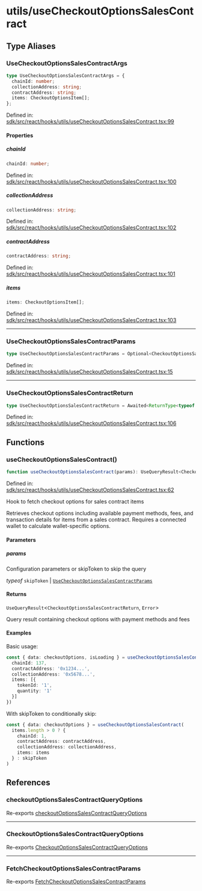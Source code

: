 # utils/useCheckoutOptionsSalesContract

## Type Aliases

### UseCheckoutOptionsSalesContractArgs

```ts
type UseCheckoutOptionsSalesContractArgs = {
  chainId: number;
  collectionAddress: string;
  contractAddress: string;
  items: CheckoutOptionsItem[];
};
```

Defined in: [sdk/src/react/hooks/utils/useCheckoutOptionsSalesContract.tsx:99](https://github.com/0xsequence/marketplace-sdk/blob/6a4808051b4d56769c8daea217398414041a4d84/sdk/src/react/hooks/utils/useCheckoutOptionsSalesContract.tsx#L99)

#### Properties

##### chainId

```ts
chainId: number;
```

Defined in: [sdk/src/react/hooks/utils/useCheckoutOptionsSalesContract.tsx:100](https://github.com/0xsequence/marketplace-sdk/blob/6a4808051b4d56769c8daea217398414041a4d84/sdk/src/react/hooks/utils/useCheckoutOptionsSalesContract.tsx#L100)

##### collectionAddress

```ts
collectionAddress: string;
```

Defined in: [sdk/src/react/hooks/utils/useCheckoutOptionsSalesContract.tsx:102](https://github.com/0xsequence/marketplace-sdk/blob/6a4808051b4d56769c8daea217398414041a4d84/sdk/src/react/hooks/utils/useCheckoutOptionsSalesContract.tsx#L102)

##### contractAddress

```ts
contractAddress: string;
```

Defined in: [sdk/src/react/hooks/utils/useCheckoutOptionsSalesContract.tsx:101](https://github.com/0xsequence/marketplace-sdk/blob/6a4808051b4d56769c8daea217398414041a4d84/sdk/src/react/hooks/utils/useCheckoutOptionsSalesContract.tsx#L101)

##### items

```ts
items: CheckoutOptionsItem[];
```

Defined in: [sdk/src/react/hooks/utils/useCheckoutOptionsSalesContract.tsx:103](https://github.com/0xsequence/marketplace-sdk/blob/6a4808051b4d56769c8daea217398414041a4d84/sdk/src/react/hooks/utils/useCheckoutOptionsSalesContract.tsx#L103)

***

### UseCheckoutOptionsSalesContractParams

```ts
type UseCheckoutOptionsSalesContractParams = Optional<CheckoutOptionsSalesContractQueryOptions, "config" | "walletAddress">;
```

Defined in: [sdk/src/react/hooks/utils/useCheckoutOptionsSalesContract.tsx:15](https://github.com/0xsequence/marketplace-sdk/blob/6a4808051b4d56769c8daea217398414041a4d84/sdk/src/react/hooks/utils/useCheckoutOptionsSalesContract.tsx#L15)

***

### UseCheckoutOptionsSalesContractReturn

```ts
type UseCheckoutOptionsSalesContractReturn = Awaited<ReturnType<typeof fetchCheckoutOptionsSalesContract>>;
```

Defined in: [sdk/src/react/hooks/utils/useCheckoutOptionsSalesContract.tsx:106](https://github.com/0xsequence/marketplace-sdk/blob/6a4808051b4d56769c8daea217398414041a4d84/sdk/src/react/hooks/utils/useCheckoutOptionsSalesContract.tsx#L106)

## Functions

### useCheckoutOptionsSalesContract()

```ts
function useCheckoutOptionsSalesContract(params): UseQueryResult<CheckoutOptionsSalesContractReturn, Error>;
```

Defined in: [sdk/src/react/hooks/utils/useCheckoutOptionsSalesContract.tsx:62](https://github.com/0xsequence/marketplace-sdk/blob/6a4808051b4d56769c8daea217398414041a4d84/sdk/src/react/hooks/utils/useCheckoutOptionsSalesContract.tsx#L62)

Hook to fetch checkout options for sales contract items

Retrieves checkout options including available payment methods, fees, and transaction details
for items from a sales contract. Requires a connected wallet to calculate wallet-specific options.

#### Parameters

##### params

Configuration parameters or skipToken to skip the query

*typeof* `skipToken` | [`UseCheckoutOptionsSalesContractParams`](#usecheckoutoptionssalescontractparams)

#### Returns

`UseQueryResult`\<`CheckoutOptionsSalesContractReturn`, `Error`\>

Query result containing checkout options with payment methods and fees

#### Examples

Basic usage:
```typescript
const { data: checkoutOptions, isLoading } = useCheckoutOptionsSalesContract({
  chainId: 137,
  contractAddress: '0x1234...',
  collectionAddress: '0x5678...',
  items: [{
    tokenId: '1',
    quantity: '1'
  }]
})
```

With skipToken to conditionally skip:
```typescript
const { data: checkoutOptions } = useCheckoutOptionsSalesContract(
  items.length > 0 ? {
    chainId: 1,
    contractAddress: contractAddress,
    collectionAddress: collectionAddress,
    items: items
  } : skipToken
)
```

## References

### checkoutOptionsSalesContractQueryOptions

Re-exports [checkoutOptionsSalesContractQueryOptions](../index.md#checkoutoptionssalescontractqueryoptions-1)

***

### CheckoutOptionsSalesContractQueryOptions

Re-exports [CheckoutOptionsSalesContractQueryOptions](../index.md#checkoutoptionssalescontractqueryoptions)

***

### FetchCheckoutOptionsSalesContractParams

Re-exports [FetchCheckoutOptionsSalesContractParams](../index.md#fetchcheckoutoptionssalescontractparams)
